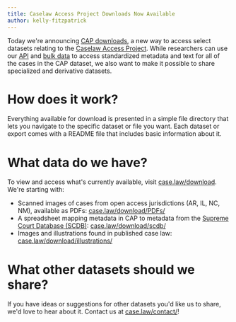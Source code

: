 ```yaml
---
title: Caselaw Access Project Downloads Now Available
author: kelly-fitzpatrick
---
```

Today we're announcing [CAP downloads](https://case.law/download/), a new way to access select datasets relating to the [Caselaw Access Project](https://case.law/). While researchers can use our [API](https://api.case.law) and [bulk data](https://case.law/bulk/download) to access standardized metadata and text for all of the cases in the CAP dataset, we also want to make it possible to share specialized and derivative datasets.

# How does it work?

Everything available for download is presented in a simple file directory that lets you navigate to the specific dataset or file you want. Each dataset or export comes with a README file that includes basic information about it.

# What data do we have?

To view and access what's currently available, visit [case.law/download](https://case.law/download). We're starting with:
- Scanned images of cases from open access jurisdictions (AR, IL, NC, NM), available as PDFs: [case.law/download/PDFs/](https://case.law/download/PDFs/)
- A spreadsheet mapping metadata in CAP to metadata from the [Supreme Court Database (SCDB)](http://scdb.wustl.edu/): [case.law/download/scdb/](https://case.law/download/scdb/)
- Images and illustrations found in published case law: [case.law/download/illustrations/](https://case.law/download/illustrations/)

# What other datasets should we share?

If you have ideas or suggestions for other datasets you'd like us to share, we'd love to hear about it. Contact us at [case.law/contact/](https://case.law/contact/)!
